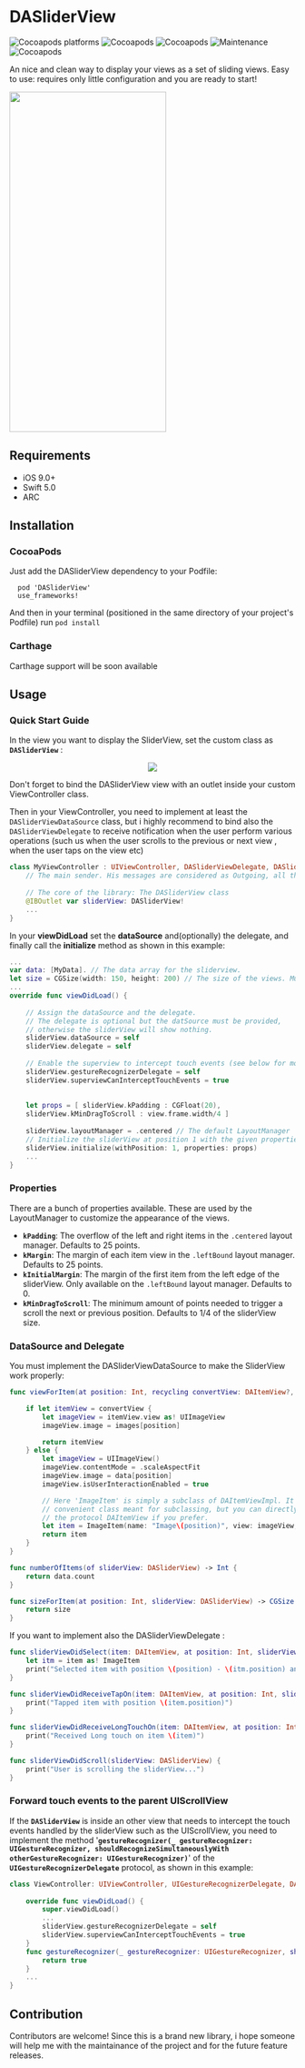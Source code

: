 
# DASliderView

![Cocoapods platforms](https://img.shields.io/cocoapods/p/DASliderView.svg?color=%23fb0006)
![Cocoapods](https://img.shields.io/badge/language-swift%205.0-red.svg)
![Cocoapods](https://img.shields.io/cocoapods/v/DASliderView.svg?color=green)
![Maintenance](https://img.shields.io/maintenance/yes/2021.svg)
![Cocoapods](https://img.shields.io/cocoapods/l/DASliderView.svg)

An nice and clean way to display your views as a set of sliding views. 
Easy to use: requires only little configuration and you are ready to start!

<!-- <img src="https://github.com/cyclonesword/DASliderView/blob/master/screen1.png?raw=true" width="276" height="598"> -->
<img src="https://github.com/cyclonesword/DASliderView/blob/master/appVideo.gif?raw=true" width="276" height="598">

## Requirements

* iOS 9.0+
* Swift 5.0
* ARC

## Installation
### CocoaPods

Just add the DASliderView dependency to your Podfile:
```cocoapods
  pod 'DASliderView'
  use_frameworks!
```
And then in your terminal (positioned in the same directory of your project's Podfile) run ```pod install``` 

### Carthage
Carthage support will be soon available

## Usage
### Quick Start Guide

In the view you want to display the SliderView, set the custom class as  **```DASliderView```** :
<center><img src="https://github.com/cyclonesword/DASliderView/blob/master/Screenshot%202021-04-06%20at%2016.33.53.png?raw=true"></center>

Don't forget to bind the DASliderView view with an outlet inside your custom ViewController class.

Then in your ViewController, you need to implement at least the ```DASliderViewDataSource``` class, but i highly recommend to bind also the ```DASliderViewDelegate``` to receive notification when the user perform various operations (such us when the user scrolls to the previous or next view , when the user taps on the view etc)
```swift
class MyViewController : UIViewController, DASliderViewDelegate, DASliderViewDataSouce { 
    // The main sender. His messages are considered as Outgoing, all the messages of other senders will be considerer as   Incoming messages.
    
    // The core of the library: The DASliderView class
    @IBOutlet var sliderView: DASliderView!
	...
}
```

In your **viewDidLoad** set the **dataSource** and(optionally) the delegate, and finally call the **initialize** method
as shown in this example:
```swift
...
var data: [MyData]. // The data array for the sliderview.
let size = CGSize(width: 150, height: 200) // The size of the views. Must be the same for all views.
...
override func viewDidLoad() {
	
	// Assign the dataSource and the delegate. 
	// The delegate is optional but the datSource must be provided, 
	// otherwise the sliderView will show nothing.
	sliderView.dataSource = self
	sliderView.delegate = self
	
	// Enable the superview to intercept touch events (see below for more info on this)
	sliderView.gestureRecognizerDelegate = self
	sliderView.superviewCanInterceptTouchEvents = true
	
	
	let props = [ sliderView.kPadding : CGFloat(20),
	sliderView.kMinDragToScroll : view.frame.width/4 ]
	
	sliderView.layoutManager = .centered // The default LayoutManager
	// Initialize the sliderView at position 1 with the given properties.
	sliderView.initialize(withPosition: 1, properties: props)
	...
}
```

### Properties
There are a bunch of properties available. These are used by the LayoutManager to customize the appearance of the views.

 - **`kPadding`**:  The overflow of the left and right items in the `.centered` layout manager. Defaults to 25 points.
 -  **`kMargin`**:  The margin of each item view in the `.leftBound` layout manager. Defaults to 25 points.
 - **`kInitialMargin`**:   The margin of the first item from the left edge of the sliderView. Only available on the `.leftBound` layout manager. Defaults to 0.
 - **`kMinDragToScroll`**:  The minimum amount of points needed to trigger a scroll the next or previous position. Defaults to 1/4 of the sliderView size.

### DataSource and Delegate
You must implement the DASliderViewDataSource to make the SliderView work properly:

```swift
func viewForItem(at position: Int, recycling convertView: DAItemView?, sliderView: DASliderView) -> DAItemView {

	if let itemView = convertView {
		let imageView = itemView.view as! UIImageView
		imageView.image = images[position]

		return itemView
	} else {
		let imageView = UIImageView()
		imageView.contentMode = .scaleAspectFit
		imageView.image = data[position]
		imageView.isUserInteractionEnabled = true

		// Here 'ImageItem' is simply a subclass of DAItemViewImpl. It is a
		// convenient class meant for subclassing, but you can directly implement
		// the protocol DAItemView if you prefer.
		let item = ImageItem(name: "Image\(position)", view: imageView, position: position)
		return item
	}
}

func numberOfItems(of sliderView: DASliderView) -> Int {
	return data.count
}

func sizeForItem(at position: Int, sliderView: DASliderView) -> CGSize {
	return size
}
```

If you want to implement also the DASliderViewDelegate :
```swift
func sliderViewDidSelect(item: DAItemView, at position: Int, sliderView: DASliderView) {
	let itm = item as! ImageItem
	print("Selected item with position \(position) - \(itm.position) and name \(itm.name)")
}

func sliderViewDidReceiveTapOn(item: DAItemView, at position: Int, sliderView: DASliderView) {
	print("Tapped item with position \(item.position)")
}

func sliderViewDidReceiveLongTouchOn(item: DAItemView, at position: Int, sliderView: DASliderView) {
	print("Received Long touch on item \(item)")
}

func sliderViewDidScroll(sliderView: DASliderView) {
	print("User is scrolling the sliderView...")
}

```
 
 ### Forward touch events to the parent UIScrollView
 If the **`DASliderView`**  is inside an other view that needs to intercept the touch events handled by the sliderView such as the UIScrollView, you need to implement the method  '**`gestureRecognizer(_ gestureRecognizer: UIGestureRecognizer, shouldRecognizeSimultaneouslyWith otherGestureRecognizer: UIGestureRecognizer)`**' of the   **`UIGestureRecognizerDelegate`**  protocol, as shown in this example:
```swift
class ViewController: UIViewController, UIGestureRecognizerDelegate, DASliderViewDataSouce, DASliderViewDelegate {
	
	override func viewDidLoad() {
		super.viewDidLoad()
		...
		sliderView.gestureRecognizerDelegate = self
		sliderView.superviewCanInterceptTouchEvents = true
	}
	func gestureRecognizer(_ gestureRecognizer: UIGestureRecognizer, shouldRecognizeSimultaneouslyWith otherGestureRecognizer: UIGestureRecognizer) -> Bool {
		return true
	}
	...
}
 ```
 
 ## Contribution
 
Contributors are welcome! 
Since this is a brand new library, i hope someone will help me with the maintainance of the project and for the future feature releases.
